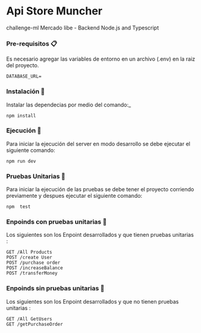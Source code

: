 # Api Store Muncher

challenge-ml Mercado libe - Backend
Node.js and Typescript

### Pre-requisitos 📋

Es necesario agregar las variables de entorno en un archivo (.env) en la raiz del proyecto.

```
DATABASE_URL=

```

### Instalación 🔧

Instalar las dependecias por medio del comando:\_

```
npm install
```

### Ejecución 🚀

Para iniciar la ejecución del server en modo desarrollo se debe ejecutar el siguiente comando:

```
npm run dev
```

### Pruebas Unitarias 🚀

Para iniciar la ejecución de las pruebas se debe tener el proyecto corriendo previamente y despues ejecutar el siguiente comando:

```
npm  test
```

### Enpoinds con pruebas unitarias 🚀

Los siguientes son los Enpoint desarrollados y que tienen pruebas unitarias :

```
GET /All Products
POST /create User
POST /purchase order
POST /increaseBalance
POST /transferMoney
```

### Enpoinds sin pruebas unitarias 🚀

Los siguientes son los Enpoint desarrollados y que no tienen pruebas unitarias :

```
GET /All GetUsers
GET /getPurchaseOrder
```
